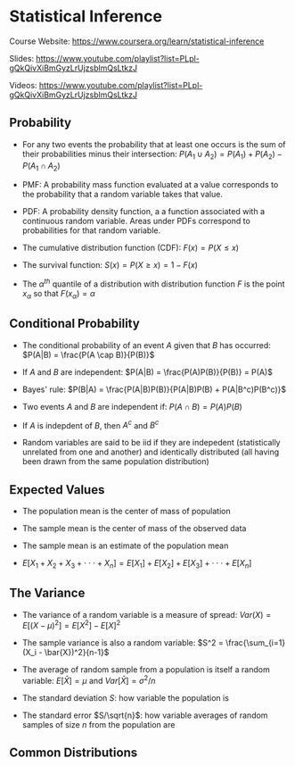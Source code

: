 # Statistical Inference

Course Website: https://www.coursera.org/learn/statistical-inference

Slides: https://www.youtube.com/playlist?list=PLpl-gQkQivXiBmGyzLrUjzsblmQsLtkzJ

Videos: https://www.youtube.com/playlist?list=PLpl-gQkQivXiBmGyzLrUjzsblmQsLtkzJ

## Probability

* For any two events the probability that at least one occurs is the sum of their probabilities minus their intersection:
$P(A_1 \cup A_2) = P(A_1) + P(A_2) - P(A_1 \cap A_2)$

* PMF: A probability mass function evaluated at a value corresponds to the probability that a random variable takes that value.

* PDF: A probability density function, a a function associated with a continuous random variable. Areas under PDFs correspond to probabilities for that random variable.

* The cumulative distribution function (CDF):
$F(x) = P(X \leq x)$


* The survival function:
$S(x) = P(X \geq x) = 1 - F(x)$

* The $\alpha^{th}$ quantile of a distribution with distribution function $F$ is the point $x_{\alpha}$ so that $F(x_{\alpha}) = \alpha$

## Conditional Probability

* The conditional probability of an event $A$ given that $B$ has occurred: 
$P(A|B) = \frac{P(A \cap B)}{P(B)}$

* If $A$ and $B$ are independent:
$P(A|B) = \frac{P(A)P(B)}{P(B)} = P(A)$

* Bayes' rule: 
$P(B|A) = \frac{P(A|B)P(B)}{P(A|B)P(B) + P(A|B^c)P(B^c)}$

* Two events $A$ and $B$ are independent if:
$P(A \cap B) = P(A)P(B)$

* If $A$ is indepdent of $B$, then $A^c$ and $B^c$

* Random variables are said to be iid if they are indepedent (statistically unrelated from one and another) and identically distributed (all having been drawn from the same population distribution)

## Expected Values

* The population mean is the center of mass of population

* The sample mean is the center of mass of the observed data

* The sample mean is an estimate of the population mean

* $E[X_1 + X_2 + X_3 + \cdot	\cdot	\cdot	 + X_n] = E[X_1] + E[X_2] + E[X_3] + \cdot	\cdot	\cdot + E[X_n]$

## The Variance

* The variance of a random variable is a measure of spread:
$Var(X) = E[(X - \mu)^2] = E[X^2] - E[X]^2$

* The sample variance is also a random variable: $S^2 = \frac{\sum_{i=1}(X_i - \bar{X})^2}{n-1}$

* The average of random sample from a population is itself a random variable:
$E[\bar{X}] = \mu$ and $Var[\bar{X}] = \sigma^2 / n$

* The standard deviation $S$: how variable the population is

* The standard error $S/\sqrt{n}$: how variable averages of random samples of size $n$ from the population are

## Common Distributions
